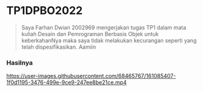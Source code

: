 # TP1DPBO2022

>Saya Farhan Dwian 2002969 mengerjakan tugas TP1 dalam mata kuliah Desain dan Pemrograman Berbasis Objek untuk keberkahanNya maka saya tidak melakukan kecurangan seperti yang telah dispesifikasikan. Aamiin

### Hasilnya





https://user-images.githubusercontent.com/68465767/161085407-1f0d1195-3476-499e-9ce9-247ee8be21ce.mp4

